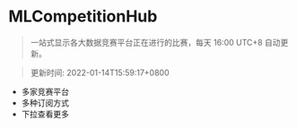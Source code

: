 # MLCompetitionHub

> 一站式显示各大数据竞赛平台正在进行的比赛，每天 16:00 UTC+8 自动更新。
  
> 更新时间: 2022-01-14T15:59:17+0800 

* 多家竞赛平台
* 多种订阅方式
* 下拉查看更多